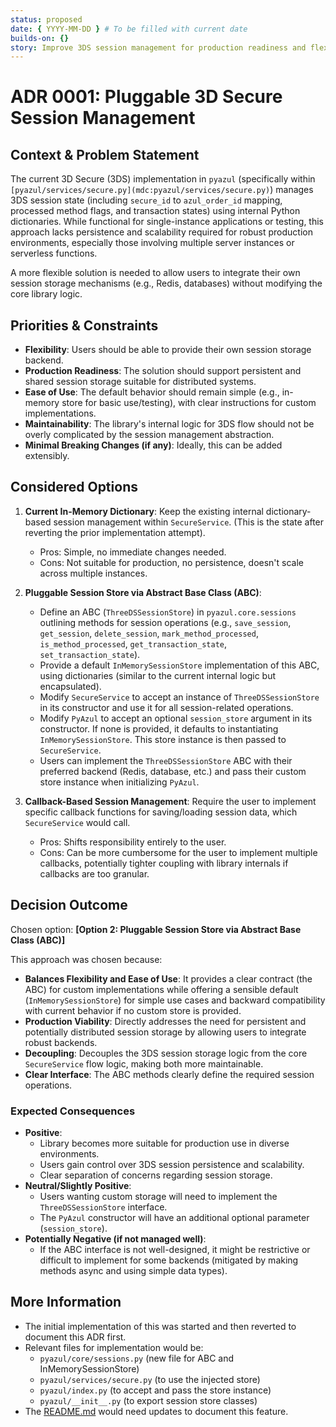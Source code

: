 ```yaml
---
status: proposed
date: { YYYY-MM-DD } # To be filled with current date
builds-on: {}
story: Improve 3DS session management for production readiness and flexibility, as identified in library evaluation.
---
```


# ADR 0001: Pluggable 3D Secure Session Management

## Context & Problem Statement

The current 3D Secure (3DS) implementation in `pyazul` (specifically within `[pyazul/services/secure.py](mdc:pyazul/services/secure.py)`) manages 3DS session state (including `secure_id` to `azul_order_id` mapping, processed method flags, and transaction states) using internal Python dictionaries. While functional for single-instance applications or testing, this approach lacks persistence and scalability required for robust production environments, especially those involving multiple server instances or serverless functions.

A more flexible solution is needed to allow users to integrate their own session storage mechanisms (e.g., Redis, databases) without modifying the core library logic.

## Priorities & Constraints

- **Flexibility**: Users should be able to provide their own session storage backend.
- **Production Readiness**: The solution should support persistent and shared session storage suitable for distributed systems.
- **Ease of Use**: The default behavior should remain simple (e.g., in-memory store for basic use/testing), with clear instructions for custom implementations.
- **Maintainability**: The library's internal logic for 3DS flow should not be overly complicated by the session management abstraction.
- **Minimal Breaking Changes (if any)**: Ideally, this can be added extensibly.

## Considered Options

1. **Current In-Memory Dictionary**: Keep the existing internal dictionary-based session management within `SecureService`. (This is the state after reverting the prior implementation attempt).

   - Pros: Simple, no immediate changes needed.
   - Cons: Not suitable for production, no persistence, doesn't scale across multiple instances.

2. **Pluggable Session Store via Abstract Base Class (ABC)**:

   - Define an ABC (`ThreeDSSessionStore`) in `pyazul.core.sessions` outlining methods for session operations (e.g., `save_session`, `get_session`, `delete_session`, `mark_method_processed`, `is_method_processed`, `get_transaction_state`, `set_transaction_state`).
   - Provide a default `InMemorySessionStore` implementation of this ABC, using dictionaries (similar to the current internal logic but encapsulated).
   - Modify `SecureService` to accept an instance of `ThreeDSSessionStore` in its constructor and use it for all session-related operations.
   - Modify `PyAzul` to accept an optional `session_store` argument in its constructor. If none is provided, it defaults to instantiating `InMemorySessionStore`. This store instance is then passed to `SecureService`.
   - Users can implement the `ThreeDSSessionStore` ABC with their preferred backend (Redis, database, etc.) and pass their custom store instance when initializing `PyAzul`.

3. **Callback-Based Session Management**: Require the user to implement specific callback functions for saving/loading session data, which `SecureService` would call.
   - Pros: Shifts responsibility entirely to the user.
   - Cons: Can be more cumbersome for the user to implement multiple callbacks, potentially tighter coupling with library internals if callbacks are too granular.

## Decision Outcome

Chosen option: **[Option 2: Pluggable Session Store via Abstract Base Class (ABC)]**

This approach was chosen because:

- **Balances Flexibility and Ease of Use**: It provides a clear contract (the ABC) for custom implementations while offering a sensible default (`InMemorySessionStore`) for simple use cases and backward compatibility with current behavior if no custom store is provided.
- **Production Viability**: Directly addresses the need for persistent and potentially distributed session storage by allowing users to integrate robust backends.
- **Decoupling**: Decouples the 3DS session storage logic from the core `SecureService` flow logic, making both more maintainable.
- **Clear Interface**: The ABC methods clearly define the required session operations.

### Expected Consequences

- **Positive**:
  - Library becomes more suitable for production use in diverse environments.
  - Users gain control over 3DS session persistence and scalability.
  - Clear separation of concerns regarding session storage.
- **Neutral/Slightly Positive**:
  - Users wanting custom storage will need to implement the `ThreeDSSessionStore` interface.
  - The `PyAzul` constructor will have an additional optional parameter (`session_store`).
- **Potentially Negative (if not managed well)**:
  - If the ABC interface is not well-designed, it might be restrictive or difficult to implement for some backends (mitigated by making methods async and using simple data types).

## More Information

- The initial implementation of this was started and then reverted to document this ADR first.
- Relevant files for implementation would be:
  - `pyazul/core/sessions.py` (new file for ABC and InMemorySessionStore)
  - `pyazul/services/secure.py` (to use the injected store)
  - `pyazul/index.py` (to accept and pass the store instance)
  - `pyazul/__init__.py` (to export session store classes)
- The [README.md](mdc:README.md) would need updates to document this feature.
